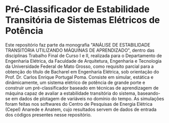 # Pré-Classificador de Estabilidade Transitória de Sistemas Elétricos de Potência 
Este repositório faz parte da monografia "ANÁLISE DE ESTABILIDADE TRANSITÓRIA UTILIZANDO MÁQUINAS DE APRENDIZADO", dentro das disciplinas Trabalho Final de Curso I e II, realizada para o Departamento de Engenharia Elétrica, da Faculdade de Arquitetura, Engenharia e Tecnologia da Universidade Federal de Mato Grosso, como requisito parcial para a obtenção do título de Bacharel em Engenharia Elétrica, sob orientação do Prof. Dr. Carlos Enrique Portugal Poma.
Consiste em simular, estática e dinâmicamente, um sistema elétrico de potência de grande porte e construir um pré-classificador baseado em técnicas de aprendizagem de máquina capaz de avaliar a estabilidade transitória do sistema, baseando-se em dados de plotagem de variáveis no domínio do tempo.
As simulações foram feitas nos softwares do Centro de Pesquisas de Energia Elétrica (Cepel) Anarede e Anatem, cujo resultados servem de dados de entrada dos códigos presentes nesse repositório.
